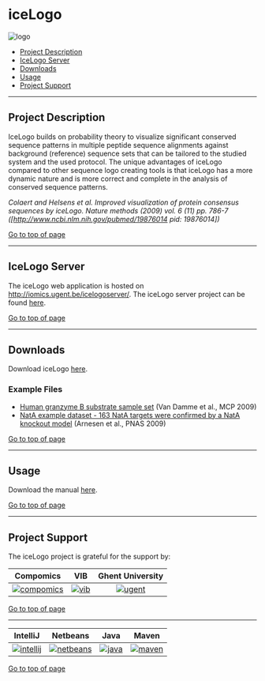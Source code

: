 # iceLogo
![logo](http://genesis.ugent.be/uvpublicdata/icelogo/iceLogo.jpg) 

 * [Project Description](#project-description)
 * [IceLogo Server](#icelogo-server)
 * [Downloads](#downloads)
 * [Usage](#usage)
 * [Project Support](#project-support)

----

## Project Description

IceLogo builds on probability theory to visualize significant conserved sequence patterns in multiple peptide sequence alignments against background (reference) sequence sets that can be tailored to the studied system and the used protocol. The unique advantages of iceLogo compared to other sequence logo creating tools is that iceLogo has a more dynamic nature and is more correct and complete in the analysis of conserved sequence patterns.

*Colaert and Helsens et al. Improved visualization of protein consensus sequences by iceLogo. Nature methods (2009) vol. 6 (11) pp. 786-7
([http://www.ncbi.nlm.nih.gov/pubmed/19876014 pid: 19876014])*

[Go to top of page](#icelogo)

----

## IceLogo Server

The iceLogo web application is hosted on http://iomics.ugent.be/icelogoserver/. The iceLogo server project can be found [here](https://github.com/compomics/icelogoserver). 

[Go to top of page](#icelogo)

----

## Downloads
Download iceLogo [here](https://github.com/compomics/icelogo/releases/download/v1.2/icelogo-1.2.zip).

### Example Files
  * [Human granzyme B substrate sample set](http://genesis.ugent.be/uvpublicdata/icelogo/grB.txt) (Van Damme et al., MCP 2009)
  * [NatA example dataset - 163 NatA targets were confirmed by a NatA knockout model](http://genesis.ugent.be/uvpublicdata/icelogo/NatA_confirmed.txt) (Arnesen et al., PNAS 2009)

[Go to top of page](#icelogo)

----

## Usage
Download the manual [here](http://genesis.ugent.be/uvpublicdata/icelogo/iceLogo.pdf).

[Go to top of page](#icelogo)

----

## Project Support

The iceLogo project is grateful for the support by:

| Compomics | VIB | Ghent University|
|:--:|:--:|:--:|
| [![compomics](http://genesis.ugent.be/public_data/image/compomics.png)](http://www.compomics.com) | [![vib](http://genesis.ugent.be/public_data/image/vib.png)](http://www.vib.be) | [![ugent](http://genesis.ugent.be/public_data/image/ugent.png)](http://www.ugent.be/en) |

[Go to top of page](#icelogo)

----

| IntelliJ | Netbeans | Java | Maven |
|:--:|:--:|:--:|:--:|
| [![intellij](https://www.jetbrains.com/idea/docs/logo_intellij_idea.png)](https://www.jetbrains.com/idea/) | [![netbeans](https://netbeans.org/images_www/visual-guidelines/NB-logo-single.jpg)](https://netbeans.org/) | [![java](http://genesis.ugent.be/public_data/image/java.png)](http://java.com/en/) | [![maven](http://genesis.ugent.be/public_data/image/maven.png)](http://maven.apache.org/) |

[Go to top of page](#icelogo)
